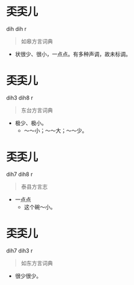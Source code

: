 # 奀奀儿
dih dih r
> 如皋方言词典
- 状很少、很小，一点点。有多种声调，故未标调。

# 奀奀儿
dih3 dih8 r
> 东台方言词典
- 极少、极小。
  - ～～小；～～大；～～少。

# 奀奀儿
dih7 dih8 r
> 泰县方言志
- 一点点
  - 这个碗～小。

# 奀奀儿
dih7 dih3 r
> 如东方言词典
- 很少很少。
